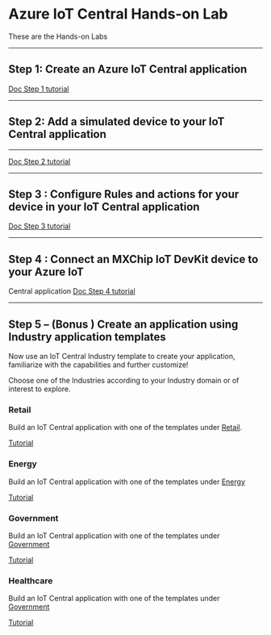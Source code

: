 # Azure IoT Central Hands-on Lab

These are the Hands-on Labs

---

## Step 1: Create an Azure IoT Central application

[Doc Step 1 tutorial](https://docs.microsoft.com/en-us/azure/iot-central/core/quick-deploy-iot-central)

---

## Step 2: Add a simulated device to your IoT Central application

---

[Doc Step 2 tutorial](https://docs.microsoft.com/en-us/azure/iot-central/core/quick-create-pnp-device)

---

## Step 3 : Configure Rules and actions for your device in your IoT Central application

[Doc Step 3 tutorial](https://docs.microsoft.com/en-us/azure/iot-central/core/quick-configure-rules)

---

## Step 4 : Connect an MXChip IoT DevKit device to your Azure IoT

Central application [Doc Step 4 tutorial](https://docs.microsoft.com/en-us/azure/iot-central/core/howto-connect-devkit)

---

## Step 5 – (Bonus ) Create an application using Industry application templates

Now use an IoT Central Industry template to create your application, familiarize with the capabilities and further customize!

Choose one of the Industries according to your Industry domain or of interest to explore.

### Retail
	
Build an IoT Central application with one of the templates under [Retail](https://apps.azureiotcentral.com/build/retail). 

[Tutorial](https://docs.microsoft.com/en-us/azure/iot-central/retail/overview-iot-central-retail-pnp)

### Energy

Build an IoT Central application with one of the templates under [Energy](https://apps.azureiotcentral.com/build/energy)

[Tutorial](https://docs.microsoft.com/en-us/azure/iot-central/energy/overview-iot-central-energy)

### Government

Build an IoT Central application with one of the templates under [Government](https://apps.azureiotcentral.com/build/government)

[Tutorial](https://docs.microsoft.com/en-us/azure/iot-central/government/overview-iot-central-government)

### Healthcare

Build an IoT Central application with one of the templates under [Government](https://apps.azureiotcentral.com/build/healthcare)

[Tutorial](https://docs.microsoft.com/en-us/azure/iot-central/healthcare/overview-iot-central-healthcare)
